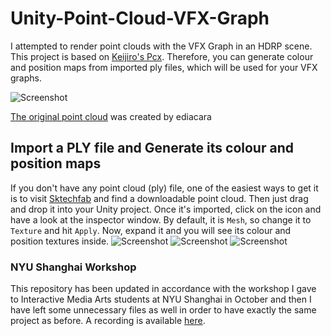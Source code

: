 # Unity-Point-Cloud-VFX-Graph
I attempted to render point clouds with the VFX Graph in an HDRP scene. This project is based on [Keijiro's Pcx](https://github.com/keijiro/Pcx). Therefore, you can generate colour and position maps from imported ply files, which will be used for your VFX graphs.

![Screenshot](workshop.png)

[The original point cloud](https://sketchfab.com/3d-models/point-cloud-garden-7301fb3b8d344b13b015382a1adb884c) was created by ediacara

## Import a PLY file and Generate its colour and position maps
If you don't have any point cloud (ply) file, one of the easiest ways to get it is to visit [Sktechfab](https://sketchfab.com/) and find a downloadable point cloud. Then just drag and drop it into your Unity project. Once it's imported, click on the icon and have a look at the inspector window. By default, it is `Mesh`, so change it to `Texture` and hit `Apply`. Now, expand it and you will see its colour and position textures inside.
![Screenshot](ply_mesh.png)
![Screenshot](ply_type.png)
![Screenshot](ply_texture.png)
### NYU Shanghai Workshop
This repository has been updated in accordance with the workshop I gave to Interactive Media Arts students at NYU Shanghai in October and then I have left some unnecessary files as well in order to have exactly the same project as before. A recording is available [here](https://youtu.be/iqntF9NPqLw).
